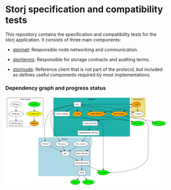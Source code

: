 # Storj specification and compatibility tests

This repository contains the specification and compatibility tests for the 
storj application. It consists of three main components:

 * [storjnet](storjnet): Responsible node networking and communication.

 * [storjterms](storjterms): Responsible for storage contracts and auditing terms.

 * [storjnode](storjnode): Reference client that is not part of the protocol, but included as defines useful components required by most implementations.

### Dependency graph and progress status

![status](status.png)
